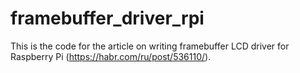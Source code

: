 # framebuffer_driver_rpi

This is the code for the article on writing framebuffer LCD driver for Raspberry Pi (https://habr.com/ru/post/536110/).
